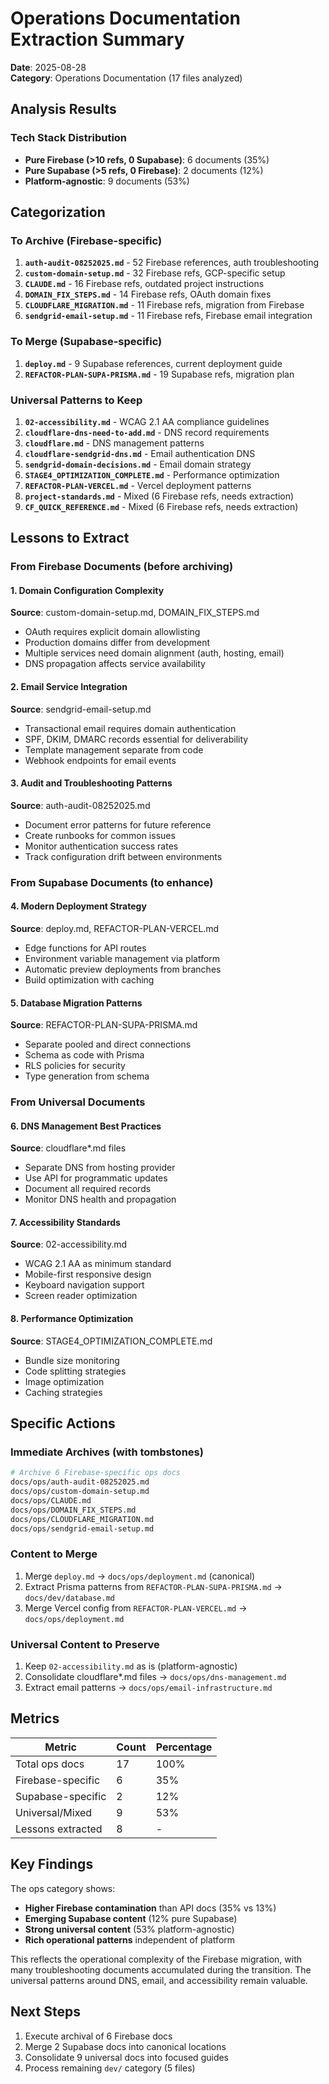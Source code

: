# Operations Documentation Extraction Summary

**Date**: 2025-08-28  
**Category**: Operations Documentation (17 files analyzed)

## Analysis Results

### Tech Stack Distribution
- **Pure Firebase (>10 refs, 0 Supabase)**: 6 documents (35%)
- **Pure Supabase (>5 refs, 0 Firebase)**: 2 documents (12%)
- **Platform-agnostic**: 9 documents (53%)

## Categorization

### To Archive (Firebase-specific)
1. **`auth-audit-08252025.md`** - 52 Firebase references, auth troubleshooting
2. **`custom-domain-setup.md`** - 32 Firebase refs, GCP-specific setup
3. **`CLAUDE.md`** - 16 Firebase refs, outdated project instructions
4. **`DOMAIN_FIX_STEPS.md`** - 14 Firebase refs, OAuth domain fixes
5. **`CLOUDFLARE_MIGRATION.md`** - 11 Firebase refs, migration from Firebase
6. **`sendgrid-email-setup.md`** - 11 Firebase refs, Firebase email integration

### To Merge (Supabase-specific)
1. **`deploy.md`** - 9 Supabase references, current deployment guide
2. **`REFACTOR-PLAN-SUPA-PRISMA.md`** - 19 Supabase refs, migration plan

### Universal Patterns to Keep
1. **`02-accessibility.md`** - WCAG 2.1 AA compliance guidelines
2. **`cloudflare-dns-need-to-add.md`** - DNS record requirements
3. **`cloudflare.md`** - DNS management patterns
4. **`cloudflare-sendgrid-dns.md`** - Email authentication DNS
5. **`sendgrid-domain-decisions.md`** - Email domain strategy
6. **`STAGE4_OPTIMIZATION_COMPLETE.md`** - Performance optimization
7. **`REFACTOR-PLAN-VERCEL.md`** - Vercel deployment patterns
8. **`project-standards.md`** - Mixed (6 Firebase refs, needs extraction)
9. **`CF_QUICK_REFERENCE.md`** - Mixed (6 Firebase refs, needs extraction)

## Lessons to Extract

### From Firebase Documents (before archiving)

#### 1. Domain Configuration Complexity
**Source**: custom-domain-setup.md, DOMAIN_FIX_STEPS.md
- OAuth requires explicit domain allowlisting
- Production domains differ from development
- Multiple services need domain alignment (auth, hosting, email)
- DNS propagation affects service availability

#### 2. Email Service Integration
**Source**: sendgrid-email-setup.md
- Transactional email requires domain authentication
- SPF, DKIM, DMARC records essential for deliverability
- Template management separate from code
- Webhook endpoints for email events

#### 3. Audit and Troubleshooting Patterns
**Source**: auth-audit-08252025.md
- Document error patterns for future reference
- Create runbooks for common issues
- Monitor authentication success rates
- Track configuration drift between environments

### From Supabase Documents (to enhance)

#### 4. Modern Deployment Strategy
**Source**: deploy.md, REFACTOR-PLAN-VERCEL.md
- Edge functions for API routes
- Environment variable management via platform
- Automatic preview deployments from branches
- Build optimization with caching

#### 5. Database Migration Patterns
**Source**: REFACTOR-PLAN-SUPA-PRISMA.md
- Separate pooled and direct connections
- Schema as code with Prisma
- RLS policies for security
- Type generation from schema

### From Universal Documents

#### 6. DNS Management Best Practices
**Source**: cloudflare*.md files
- Separate DNS from hosting provider
- Use API for programmatic updates
- Document all required records
- Monitor DNS health and propagation

#### 7. Accessibility Standards
**Source**: 02-accessibility.md
- WCAG 2.1 AA as minimum standard
- Mobile-first responsive design
- Keyboard navigation support
- Screen reader optimization

#### 8. Performance Optimization
**Source**: STAGE4_OPTIMIZATION_COMPLETE.md
- Bundle size monitoring
- Code splitting strategies
- Image optimization
- Caching strategies

## Specific Actions

### Immediate Archives (with tombstones)
```bash
# Archive 6 Firebase-specific ops docs
docs/ops/auth-audit-08252025.md
docs/ops/custom-domain-setup.md
docs/ops/CLAUDE.md
docs/ops/DOMAIN_FIX_STEPS.md
docs/ops/CLOUDFLARE_MIGRATION.md
docs/ops/sendgrid-email-setup.md
```

### Content to Merge
1. Merge `deploy.md` → `docs/ops/deployment.md` (canonical)
2. Extract Prisma patterns from `REFACTOR-PLAN-SUPA-PRISMA.md` → `docs/dev/database.md`
3. Merge Vercel config from `REFACTOR-PLAN-VERCEL.md` → `docs/ops/deployment.md`

### Universal Content to Preserve
1. Keep `02-accessibility.md` as is (platform-agnostic)
2. Consolidate cloudflare*.md files → `docs/ops/dns-management.md`
3. Extract email patterns → `docs/ops/email-infrastructure.md`

## Metrics

| Metric | Count | Percentage |
|--------|-------|------------|
| Total ops docs | 17 | 100% |
| Firebase-specific | 6 | 35% |
| Supabase-specific | 2 | 12% |
| Universal/Mixed | 9 | 53% |
| Lessons extracted | 8 | - |

## Key Findings

The ops category shows:
- **Higher Firebase contamination** than API docs (35% vs 13%)
- **Emerging Supabase content** (12% pure Supabase)
- **Strong universal content** (53% platform-agnostic)
- **Rich operational patterns** independent of platform

This reflects the operational complexity of the Firebase migration, with many troubleshooting documents accumulated during the transition. The universal patterns around DNS, email, and accessibility remain valuable.

## Next Steps

1. Execute archival of 6 Firebase docs
2. Merge 2 Supabase docs into canonical locations  
3. Consolidate 9 universal docs into focused guides
4. Process remaining `dev/` category (5 files)